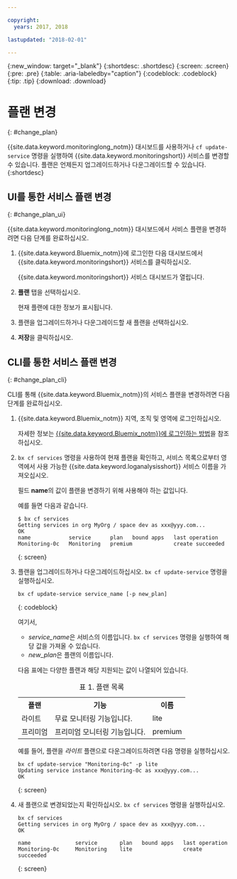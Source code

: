 ```yaml
---

copyright:
  years: 2017, 2018

lastupdated: "2018-02-01"

---
```


{:new_window: target="_blank"}
{:shortdesc: .shortdesc}
{:screen: .screen}
{:pre: .pre}
{:table: .aria-labeledby="caption"}
{:codeblock: .codeblock}
{:tip: .tip}
{:download: .download}


# 플랜 변경
{: #change_plan}

{{site.data.keyword.monitoringlong_notm}} 대시보드를 사용하거나 `cf update-service` 명령을 실행하여 {{site.data.keyword.monitoringshort}} 서비스를 변경할 수 있습니다. 플랜은 언제든지 업그레이드하거나 다운그레이드할 수 있습니다.
{:shortdesc}

## UI를 통한 서비스 플랜 변경
{: #change_plan_ui}

{{site.data.keyword.monitoringlong_notm}} 대시보드에서 서비스 플랜을 변경하려면 다음 단계를 완료하십시오.

1. {{site.data.keyword.Bluemix_notm}}에 로그인한 다음 대시보드에서 {{site.data.keyword.monitoringshort}} 서비스를 클릭하십시오. 

    {{site.data.keyword.monitoringshort}} 서비스 대시보드가 열립니다.
    
2. **플랜** 탭을 선택하십시오.

    현재 플랜에 대한 정보가 표시됩니다.
	
3. 플랜을 업그레이드하거나 다운그레이드할 새 플랜을 선택하십시오. 

4. **저장**을 클릭하십시오.



## CLI를 통한 서비스 플랜 변경
{: #change_plan_cli}

CLI를 통해 {{site.data.keyword.Bluemix_notm}}의 서비스 플랜을 변경하려면 다음 단계를 완료하십시오.

1. {{site.data.keyword.Bluemix_notm}} 지역, 조직 및 영역에 로그인하십시오. 

    자세한 정보는 [{{site.data.keyword.Bluemix_notm}}에 로그인하는 방법](/docs/services/cloud-monitoring/qa/cli_qa.html#login)을 참조하십시오.
	
2. `bx cf services` 명령을 사용하여 현재 플랜을 확인하고, 서비스 목록으로부터 영역에서 사용 가능한 {{site.data.keyword.loganalysisshort}} 서비스 이름을 가져오십시오. 

    필드 **name**의 값이 플랜을 변경하기 위해 사용해야 하는 값입니다. 

    예를 들면 다음과 같습니다.
	
	```
	$ bx cf services
	Getting services in org MyOrg / space dev as xxx@yyy.com...
	OK
	name            service      plan   bound apps   last operation
	Monitoring-0c   Monitoring   premium             create succeeded
    ```
	{: screen}
    
3. 플랜을 업그레이드하거나 다운그레이드하십시오. `bx cf update-service` 명령을 실행하십시오.
    
	```
	bx cf update-service service_name [-p new_plan]
	```
	{: codeblock}
	
	여기서, 
	
	* *service_name*은 서비스의 이름입니다. `bx cf services` 명령을 실행하여 해당 값을 가져올 수 있습니다.
	* *new_plan*은 플랜의 이름입니다.
	
	다음 표에는 다양한 플랜과 해당 지원되는 값이 나열되어 있습니다.
	
	<table>
	  <caption>표 1. 플랜 목록</caption>
	  <tr>
	    <th>플랜</th>
		<th>기능</th>
	    <th>이름</th>
	  </tr>
	  <tr>
	    <td>라이트</td>
	    <td>무료 모니터링 기능입니다.</td>
		<td>lite</td>
	  </tr>
	  <tr>
	    <td>프리미엄</td>
	    <td>프리미엄 모니터링 기능입니다.</td>
		<td>premium</td>
	  </tr>
	</table>
	
	예를 들어, 플랜을 *라이트* 플랜으로 다운그레이드하려면 다음 명령을 실행하십시오.
	
	```
	bx cf update-service "Monitoring-0c" -p lite
    Updating service instance Monitoring-0c as xxx@yyy.com...
    OK
	```
	{: screen}

4. 새 플랜으로 변경되었는지 확인하십시오. `bx cf services` 명령을 실행하십시오.

    ```
	bx cf services
    Getting services in org MyOrg / space dev as xxx@yyy.com...
    OK

    name              service       plan   bound apps   last operation
    Monitoring-0c     Monitoring    lite                create succeeded
	```
	{: screen}






